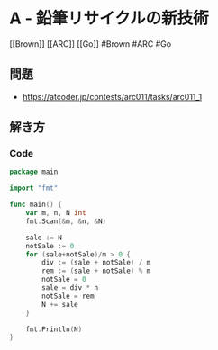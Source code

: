 # A - 鉛筆リサイクルの新技術
[[Brown]] [[ARC]] [[Go]]
#Brown #ARC #Go 

## 問題
- https://atcoder.jp/contests/arc011/tasks/arc011_1

## 解き方
### Code
```go
package main

import "fmt"

func main() {
	var m, n, N int
	fmt.Scan(&m, &n, &N)

	sale := N
	notSale := 0
	for (sale+notSale)/m > 0 {
		div := (sale + notSale) / m
		rem := (sale + notSale) % m
		notSale = 0
		sale = div * n
		notSale = rem
		N += sale
	}

	fmt.Println(N)
}
```